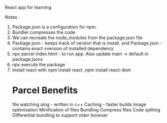 React app for learning

Notes :

1. Package.json is a configuration for npm.
2. Bundler compresses the code
3. We can recreate the node_modules from the package.json file
4. Package.json - keeps track of version that is install. and Package.json - contains exact vversion of installed dependency
5. npx parcel index.html - to run app. Also update main -> default in package.jsons
6. npx execute the package
7. Install react with npm install react ,npm install react-dom
   # Parcel Benefits
   file watching alog - written in c++
   Caching - faster builds
   Image optimisation
   Minification of files
   Bundling
   Compress files
   Code spliting
   Differential bundling to support older browser

